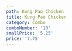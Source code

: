 ```yaml
---
path: Kung Pao Chicken
title: Kung Pao Chicken
category: Combo
comboNumber: '10'
smallPrice: '5.25'
price: '7.75'
---
```


